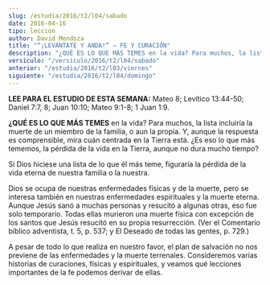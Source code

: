 ```yaml
---
slug: /estudia/2016/t2/l04/sabado
date: 2016-04-16
tipo: leccion
author: David Mendoza
title: "“¡LEVÁNTATE Y ANDA!” − FE Y CURACIÓN"
description: "¿QUÉ ES LO QUE MÁS TEMES en la vida? Para muchos, la lista incluiría la  muerte de un miembro de la familia, o aun la propia. Y, aunque la respuesta es  comprensible, mira cuán centrada en la Tierra está. ¿Es eso lo que más  tememos, la pérdida de la vida en la Tierra, ..."
versiculo: "/versiculo/2016/t2/l04/sabado"
anterior: "/estudia/2016/t2/l03/viernes"
siguiente: "/estudia/2016/t2/l04/domingo"
---
```


**LEE PARA EL ESTUDIO DE ESTA SEMANA:** Mateo 8; Levítico 13:44-50; Daniel 7:7, 8; Juan 10:10; Mateo 9:1-8; 1 Juan 1:9.

**¿QUÉ ES LO QUE MÁS TEMES** en la vida? Para muchos, la lista incluiría la muerte de un miembro de la familia, o aun la propia. Y, aunque la respuesta es comprensible, mira cuán centrada en la Tierra está. ¿Es eso lo que más tememos, la pérdida de la vida en la Tierra, aunque no dura mucho tiempo?

Si Dios hiciese una lista de lo que él más teme, figuraría la pérdida de la vida eterna de nuestra familia o la nuestra.

Dios se ocupa de nuestras enfermedades físicas y de la muerte, pero se interesa también en nuestras enfermedades espirituales y la muerte eterna. Aunque Jesús sanó a muchas personas y resucitó a algunas otras, eso fue solo temporario. Todas ellas murieron una muerte física con excepción de los santos que Jesús resucitó en su propia resurrección. (Ver el Comentario bíblico adventista, t. 5, p. 537; y El Deseado de todas las gentes, p. 729.)

A pesar de todo lo que realiza en nuestro favor, el plan de salvación no nos previene de las enfermedades y la muerte terrenales. Consideremos varias historias de curaciones, físicas y espirituales, y veamos qué lecciones importantes de la fe podemos derivar de ellas.
